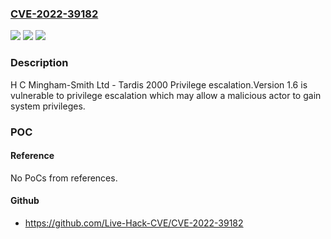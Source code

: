 ### [CVE-2022-39182](https://cve.mitre.org/cgi-bin/cvename.cgi?name=CVE-2022-39182)
![](https://img.shields.io/static/v1?label=Product&message=Tardis%202000&color=blue)
![](https://img.shields.io/static/v1?label=Version&message=1.6%3E%3D%201.7%20&color=brighgreen)
![](https://img.shields.io/static/v1?label=Vulnerability&message=Privilege%20escalation&color=brighgreen)

### Description

H C Mingham-Smith Ltd - Tardis 2000 Privilege escalation.Version 1.6 is vulnerable to privilege escalation which may allow a malicious actor to gain system privileges.

### POC

#### Reference
No PoCs from references.

#### Github
- https://github.com/Live-Hack-CVE/CVE-2022-39182

